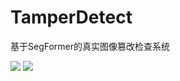 # TamperDetect
基于SegFormer的真实图像篡改检查系统

![](https://img.shields.io/badge/Python-3.7-blue)
![](https://img.shields.io/badge/PaddlePaddle-2.2.2-red)
